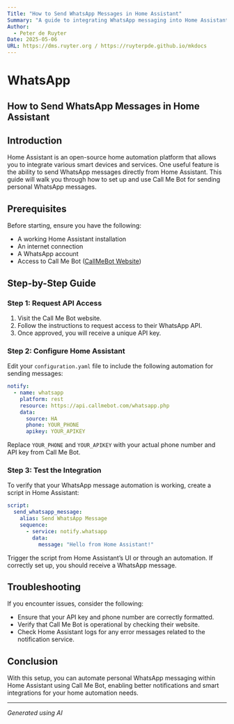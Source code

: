 ```yaml
---
Title: "How to Send WhatsApp Messages in Home Assistant"
Summary: "A guide to integrating WhatsApp messaging into Home Assistant using Call Me Bot."
Author:
  - Peter de Ruyter
Date: 2025-05-06
URL: https://dms.ruyter.org / https://ruyterpde.github.io/mkdocs
---
```


# WhatsApp

## How to Send WhatsApp Messages in Home Assistant

## Introduction  
Home Assistant is an open-source home automation platform that allows you to integrate various smart devices and services. One useful feature is the ability to send WhatsApp messages directly from Home Assistant. This guide will walk you through how to set up and use Call Me Bot for sending personal WhatsApp messages.  

## Prerequisites  
Before starting, ensure you have the following:  
- A working Home Assistant installation  
- An internet connection  
- A WhatsApp account  
- Access to Call Me Bot ([CallMeBot Website](https://www.callmebot.com/))  

## Step-by-Step Guide  

### Step 1: Request API Access  
1. Visit the Call Me Bot website.  
2. Follow the instructions to request access to their WhatsApp API.  
3. Once approved, you will receive a unique API key.  

### Step 2: Configure Home Assistant  
Edit your `configuration.yaml` file to include the following automation for sending messages:  

```yaml  
notify:  
  - name: whatsapp  
    platform: rest  
    resource: https://api.callmebot.com/whatsapp.php
    data:
      source: HA
      phone: YOUR_PHONE
      apikey: YOUR_APIKEY  
```  

Replace `YOUR_PHONE` and `YOUR_APIKEY` with your actual phone number and API key from Call Me Bot.  

### Step 3: Test the Integration  
To verify that your WhatsApp message automation is working, create a script in Home Assistant:  

```yaml  
script:  
  send_whatsapp_message:  
    alias: Send WhatsApp Message  
    sequence:  
      - service: notify.whatsapp  
        data:  
          message: "Hello from Home Assistant!"  
```  

Trigger the script from Home Assistant’s UI or through an automation. If correctly set up, you should receive a WhatsApp message.  

## Troubleshooting  
If you encounter issues, consider the following:  
- Ensure that your API key and phone number are correctly formatted.  
- Verify that Call Me Bot is operational by checking their website.  
- Check Home Assistant logs for any error messages related to the notification service.  

## Conclusion  
With this setup, you can automate personal WhatsApp messaging within Home Assistant using Call Me Bot, enabling better notifications and smart integrations for your home automation needs.

---

*Generated using AI*    

